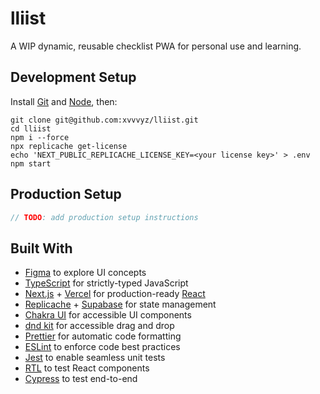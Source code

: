 # lliist

A WIP dynamic, reusable checklist PWA for personal use and learning.

## Development Setup

Install [Git](https://git-scm.com/book/en/v2/Getting-Started-Installing-Git) and [Node](https://nodejs.org/en/download),
then:

```shell
git clone git@github.com:xvvvyz/lliist.git
cd lliist
npm i --force
npx replicache get-license
echo 'NEXT_PUBLIC_REPLICACHE_LICENSE_KEY=<your license key>' > .env
npm start
```

## Production Setup

```javascript
// TODO: add production setup instructions
```

## Built With

- [Figma](https://www.figma.com) to explore UI concepts
- [TypeScript](https://www.typescriptlang.org) for strictly-typed JavaScript
- [Next.js](https://nextjs.org) + [Vercel](https://vercel.com) for production-ready [React](https://reactjs.org)
- [Replicache](https://replicache.dev) + [Supabase](https://supabase.com) for state management
- [Chakra UI](https://chakra-ui.com) for accessible UI components
- [dnd kit](https://dndkit.com) for accessible drag and drop
- [Prettier](https://prettier.io) for automatic code formatting
- [ESLint](https://eslint.org) to enforce code best practices
- [Jest](https://jestjs.io) to enable seamless unit tests
- [RTL](https://testing-library.com/docs/react-testing-library/intro/) to test React components
- [Cypress](https://www.cypress.io) to test end-to-end
